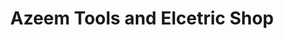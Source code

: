 ---
title: "Azeem Tools and Elcetric Shop"
url: /karachi/azeem-tools-and-elcetric-shop/
shop: hardware
---